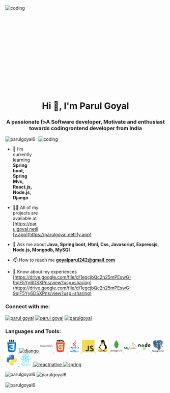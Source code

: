 <img align="right" alt="coding" width="1000" height="300" src="https://i.pinimg.com/originals/71/b8/59/71b8597599e9f5d7fa269dfdfff73367.jpg">

<h1 align="center">Hi 👋, I'm Parul Goyal</h1>
<h3 align="center">A passionate f>A Software developer, Motivate and enthusiast towards codingrontend developer from India</h3>

<img align="right" alt="coding" width="400" height="300" src="https://media2.giphy.com/media/CuuSHzuc0O166MRfjt/giphy.gif?cid=6c09b952prineqjy2kbl0pj778e6yllw7abz7xs01kvsx3v3&ep=v1_internal_gif_by_id&rid=giphy.gif&ct=g">
<p align="left"> <img src="https://komarev.com/ghpvc/?username=parulgoyal6&label=Profile%20views&color=0e75b6&style=flat" alt="parulgoyal6" /> </p>

- 🌱 I’m currently learning **Spring boot, Spring Mvc, React.js, Node.js, Django**

- 👨‍💻 All of my projects are available at [https://parulgoyal.netlify.app](https://parulgoyal.netlify.app)

- 💬 Ask me about **Java, Spring boot, Html, Css, Javascript, Expressjs, Node.js, Mongodb, MySQl**

- 📫 How to reach me **goyalparul242@gmail.com**

- 📄 Know about my experiences [https://drive.google.com/file/d/1egcjbQc2n25mPEswG-9qlF5Yy6DSXPns/view?usp=sharing](https://drive.google.com/file/d/1egcjbQc2n25mPEswG-9qlF5Yy6DSXPns/view?usp=sharing)

<h3 align="left">Connect with me:</h3>
<p align="left">
<a href="https://linkedin.com/in/parul goyal" target="blank"><img align="center" src="https://raw.githubusercontent.com/rahuldkjain/github-profile-readme-generator/master/src/images/icons/Social/linked-in-alt.svg" alt="parul goyal" height="30" width="40" /></a>
<a href="https://www.hackerrank.com/parul goyal" target="blank"><img align="center" src="https://raw.githubusercontent.com/rahuldkjain/github-profile-readme-generator/master/src/images/icons/Social/hackerrank.svg" alt="parul goyal" height="30" width="40" /></a>
<a href="https://www.leetcode.com/parulgoyal" target="blank"><img align="center" src="https://raw.githubusercontent.com/rahuldkjain/github-profile-readme-generator/master/src/images/icons/Social/leet-code.svg" alt="parulgoyal" height="30" width="40" /></a>
</p>

<h3 align="left">Languages and Tools:</h3>
<p align="left"> <a href="https://www.w3schools.com/css/" target="_blank" rel="noreferrer"> <img src="https://raw.githubusercontent.com/devicons/devicon/master/icons/css3/css3-original-wordmark.svg" alt="css3" width="40" height="40"/> </a> <a href="https://www.djangoproject.com/" target="_blank" rel="noreferrer"> <img src="https://cdn.worldvectorlogo.com/logos/django.svg" alt="django" width="40" height="40"/> </a> <a href="https://expressjs.com" target="_blank" rel="noreferrer"> <img src="https://raw.githubusercontent.com/devicons/devicon/master/icons/express/express-original-wordmark.svg" alt="express" width="40" height="40"/> </a> <a href="https://www.w3.org/html/" target="_blank" rel="noreferrer"> <img src="https://raw.githubusercontent.com/devicons/devicon/master/icons/html5/html5-original-wordmark.svg" alt="html5" width="40" height="40"/> </a> <a href="https://www.java.com" target="_blank" rel="noreferrer"> <img src="https://raw.githubusercontent.com/devicons/devicon/master/icons/java/java-original.svg" alt="java" width="40" height="40"/> </a> <a href="https://developer.mozilla.org/en-US/docs/Web/JavaScript" target="_blank" rel="noreferrer"> <img src="https://raw.githubusercontent.com/devicons/devicon/master/icons/javascript/javascript-original.svg" alt="javascript" width="40" height="40"/> </a> <a href="https://www.linux.org/" target="_blank" rel="noreferrer"> <img src="https://raw.githubusercontent.com/devicons/devicon/master/icons/linux/linux-original.svg" alt="linux" width="40" height="40"/> </a> <a href="https://www.mongodb.com/" target="_blank" rel="noreferrer"> <img src="https://raw.githubusercontent.com/devicons/devicon/master/icons/mongodb/mongodb-original-wordmark.svg" alt="mongodb" width="40" height="40"/> </a> <a href="https://www.mysql.com/" target="_blank" rel="noreferrer"> <img src="https://raw.githubusercontent.com/devicons/devicon/master/icons/mysql/mysql-original-wordmark.svg" alt="mysql" width="40" height="40"/> </a> <a href="https://nodejs.org" target="_blank" rel="noreferrer"> <img src="https://raw.githubusercontent.com/devicons/devicon/master/icons/nodejs/nodejs-original-wordmark.svg" alt="nodejs" width="40" height="40"/> </a> <a href="https://www.postgresql.org" target="_blank" rel="noreferrer"> <img src="https://raw.githubusercontent.com/devicons/devicon/master/icons/postgresql/postgresql-original-wordmark.svg" alt="postgresql" width="40" height="40"/> </a> <a href="https://www.python.org" target="_blank" rel="noreferrer"> <img src="https://raw.githubusercontent.com/devicons/devicon/master/icons/python/python-original.svg" alt="python" width="40" height="40"/> </a> <a href="https://reactjs.org/" target="_blank" rel="noreferrer"> <img src="https://raw.githubusercontent.com/devicons/devicon/master/icons/react/react-original-wordmark.svg" alt="react" width="40" height="40"/> </a> <a href="https://reactnative.dev/" target="_blank" rel="noreferrer"> <img src="https://reactnative.dev/img/header_logo.svg" alt="reactnative" width="40" height="40"/> </a> <a href="https://spring.io/" target="_blank" rel="noreferrer"> <img src="https://www.vectorlogo.zone/logos/springio/springio-icon.svg" alt="spring" width="40" height="40"/> </a> </p>

<p><img align="left" src="https://github-readme-stats.vercel.app/api/top-langs?username=parulgoyal6&show_icons=true&locale=en&layout=compact" alt="parulgoyal6" /></p>

<p>&nbsp;<img align="center" src="https://github-readme-stats.vercel.app/api?username=parulgoyal6&show_icons=true&locale=en" alt="parulgoyal6" /></p>

<p><img align="center" src="https://github-readme-streak-stats.herokuapp.com/?user=parulgoyal6&" alt="parulgoyal6" /></p>

